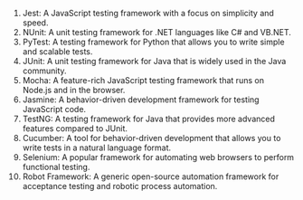 1. Jest: A JavaScript testing framework with a focus on simplicity and speed.
2. NUnit: A unit testing framework for .NET languages like C# and VB.NET.
3. PyTest: A testing framework for Python that allows you to write simple and scalable tests.
4. JUnit: A unit testing framework for Java that is widely used in the Java community.
5. Mocha: A feature-rich JavaScript testing framework that runs on Node.js and in the browser.
6. Jasmine: A behavior-driven development framework for testing JavaScript code.
7. TestNG: A testing framework for Java that provides more advanced features compared to JUnit.
8. Cucumber: A tool for behavior-driven development that allows you to write tests in a natural language format.
9. Selenium: A popular framework for automating web browsers to perform functional testing.
10. Robot Framework: A generic open-source automation framework for acceptance testing and robotic process automation.
